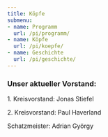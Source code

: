```yaml
---
title: Köpfe
submenu:
- name: Programm
  url: /pi/programm/
- name: Köpfe
  url: /pi/koepfe/
- name: Geschichte
  url: /pi/geschichte/
---
```


### Unser aktueller Vorstand:

1\. Kreisvorstand: Jonas Stiefel

2\. Kreisvorstand: Paul Haverland

Schatzmeister: Adrian György
